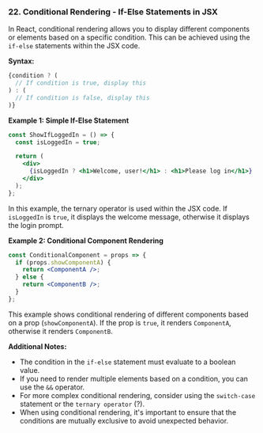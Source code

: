 ### 22. Conditional Rendering - If-Else Statements in JSX

In React, conditional rendering allows you to display different components or elements based on a specific condition. This can be achieved using the `if-else` statements within the JSX code.

**Syntax:**

```jsx
{condition ? (
  // If condition is true, display this
) : (
  // If condition is false, display this
)}
```

**Example 1: Simple If-Else Statement**

```jsx
const ShowIfLoggedIn = () => {
  const isLoggedIn = true;

  return (
    <div>
      {isLoggedIn ? <h1>Welcome, user!</h1> : <h1>Please log in</h1>}
    </div>
  );
};
```

In this example, the ternary operator is used within the JSX code. If `isLoggedIn` is `true`, it displays the welcome message, otherwise it displays the login prompt.

**Example 2: Conditional Component Rendering**

```jsx
const ConditionalComponent = props => {
  if (props.showComponentA) {
    return <ComponentA />;
  } else {
    return <ComponentB />;
  }
};
```

This example shows conditional rendering of different components based on a prop (`showComponentA`). If the prop is `true`, it renders `ComponentA`, otherwise it renders `ComponentB`.

**Additional Notes:**

* The condition in the `if-else` statement must evaluate to a boolean value.
* If you need to render multiple elements based on a condition, you can use the `&&` operator.
* For more complex conditional rendering, consider using the `switch-case` statement or the `ternary operator` (?).
* When using conditional rendering, it's important to ensure that the conditions are mutually exclusive to avoid unexpected behavior.
